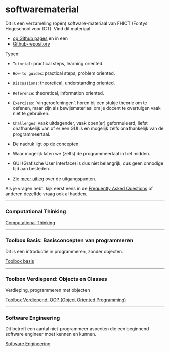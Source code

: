 # softwarematerial

Dit is een verzameling (open) software-materiaal van FHICT (Fontys Hogeschool voor ICT). Vind dit materiaal
+ [op Github pages](https://stasemsoft.github.io/softwarematerial/)
en in een
+ [Github-repository](https://github.com/stasemsoft/softwarematerial)


Typen:
+ `Tutorial`: practical steps, learning oriented.
+ `How-to guides`: practical steps, problem oriented.
+ `Discussions`: theoretical, understanding oriented.
+ `Reference`: theoretical, information oriented.

+ `Exercises`: 'vingeroefeningen', horen bij een stukje theorie om te oefenen, maar zijn als bewijsmateriaal om je docent te overtuigen vaak niet te gebruiken.
+ `Challenges`: vaak uitdagender, vaak open(er) geformuleerd, liefst onafhankelijk van of er een GUI is en mogelijk zelfs onafhankelijk van de programmeertaal.


+ De nadruk ligt op de concepten.
+ Waar mogelijk laten we (zelfs) de programmeertaal in het midden.
+ GUI (Grafische User Interface) is dus niet belangrijk, dus geen onnodige tijd aan besteden.
+ Zie [meer uitleg](https://stasemsoft.github.io/softwarematerial/docs/meta) over de uitgangspunten.

Als je vragen hebt: kijk eerst eens in de [Frequently Asked Questions](https://stasemsoft.github.io/softwarematerial/docs/FAQ)
 of anderen dezelfde vraag ook al hadden.


---

### Computational Thinking

[Computational Thinking](https://stasemsoft.github.io/softwarematerial/docs/computational)

---

### Toolbox Basis: Basisconcepten van programmeren

Dit is een introductie in programmeren, zonder objecten.

[Toolbox basis](https://stasemsoft.github.io/softwarematerial/docs/basic/)

---

### Toolbox Verdiepend: Objects en Classes

Verdieping, programmeren met objecten

[Toolbox Verdiepend: OOP (Object Oriented Programming)](https://stasemsoft.github.io/softwarematerial/docs/objects/)

---

### Software Engineering

Dit betreft een aantal niet-programmeer aspecten die een beginnend software engineer moet kennen en kunnen.

[Software Engineering](https://stasemsoft.github.io/softwarematerial/docs/software%20engineering/)
